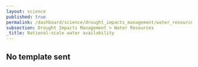 ```yaml
---
layout: science
published: true
permalink: /dashboard/science/drought_impacts_management/water_resources/national_scale/
subsection: Drought Impacts Management > Water Resources
_title: National-scale water availability
---
```

## No template sent
